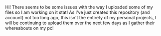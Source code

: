 Hi! There seems to be some issues with the way I uploaded some of my files so I am working on it stat! As I've just created this repository (and account) not too long ago, this isn't the entirety of my personal projects, I will be continuing to upload them over the next few days as I gather their whereabouts on my pc!
